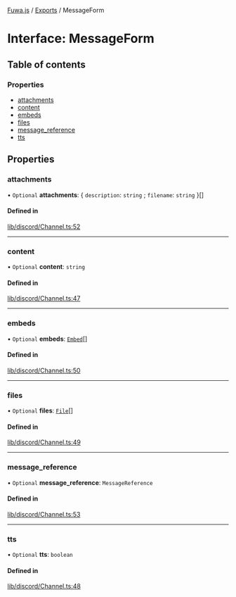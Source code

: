 [Fuwa.js](../README.md) / [Exports](../modules.md) / MessageForm

# Interface: MessageForm

## Table of contents

### Properties

- [attachments](MessageForm.md#attachments)
- [content](MessageForm.md#content)
- [embeds](MessageForm.md#embeds)
- [files](MessageForm.md#files)
- [message\_reference](MessageForm.md#message_reference)
- [tts](MessageForm.md#tts)

## Properties

### attachments

• `Optional` **attachments**: { `description`: `string` ; `filename`: `string`  }[]

#### Defined in

[lib/discord/Channel.ts:52](https://github.com/Fuwajs/Fuwa.js/blob/8345c96/src/lib/discord/Channel.ts#L52)

___

### content

• `Optional` **content**: `string`

#### Defined in

[lib/discord/Channel.ts:47](https://github.com/Fuwajs/Fuwa.js/blob/8345c96/src/lib/discord/Channel.ts#L47)

___

### embeds

• `Optional` **embeds**: [`Embed`](../classes/Embed.md)[]

#### Defined in

[lib/discord/Channel.ts:50](https://github.com/Fuwajs/Fuwa.js/blob/8345c96/src/lib/discord/Channel.ts#L50)

___

### files

• `Optional` **files**: [`File`](../classes/File.md)[]

#### Defined in

[lib/discord/Channel.ts:49](https://github.com/Fuwajs/Fuwa.js/blob/8345c96/src/lib/discord/Channel.ts#L49)

___

### message\_reference

• `Optional` **message\_reference**: `MessageReference`

#### Defined in

[lib/discord/Channel.ts:53](https://github.com/Fuwajs/Fuwa.js/blob/8345c96/src/lib/discord/Channel.ts#L53)

___

### tts

• `Optional` **tts**: `boolean`

#### Defined in

[lib/discord/Channel.ts:48](https://github.com/Fuwajs/Fuwa.js/blob/8345c96/src/lib/discord/Channel.ts#L48)
